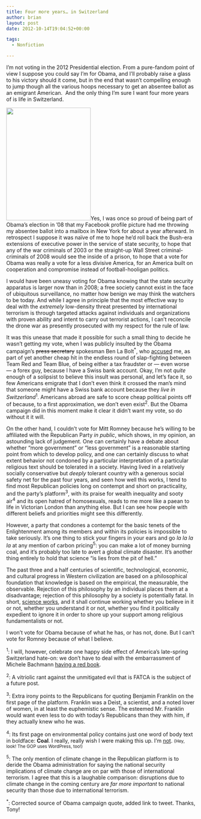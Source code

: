 ```yaml
---
title: Four more years… in Switzerland
author: brian
layout: post
date: 2012-10-14T19:04:52+00:00

tags:
  - Nonfiction

---
```

I&#8217;m not voting in the 2012 Presidential election. From a pure-fandom point of view I suppose you could say I&#8217;m for Obama, and I&#8217;ll probably raise a glass to his victory should it come, but in the end that wasn&#8217;t compelling enough to jump though all the various hoops necessary to get an absentee ballot as an emigrant American.  And the only thing I&#8217;m sure I want four more years of is life in Switzerland.

<!--more-->

[<img class="alignright size-medium wp-image-462" title="brian_voting_2008" src="http://trammell.ch/wp-content/uploads/2012/10/224189_1044046027843_2100_n-225x300.jpg" alt="" width="225" height="300" srcset="/wp/2012/10/224189_1044046027843_2100_n-225x300.jpg 225w, /wp/2012/10/224189_1044046027843_2100_n.jpg 453w" sizes="(max-width: 225px) 100vw, 225px" />][1]Yes, I was once so proud of being part of Obama&#8217;s election in &#8217;08 that my Facebook profile picture had me throwing my absentee ballot into a mailbox in New York for about a year afterward. In retrospect I suppose it was naïve of me to hope he&#8217;d roll back the Bush-era extensions of executive power in the service of state security, to hope that any of the war criminals of 2003 or the straight-up Wall Street criminal-criminals of 2008 would see the inside of a prison, to hope that a vote for Obama was really a vote for a less divisive America, for an America built on cooperation and compromise instead of football-hooligan politics.

I would have been uneasy voting for Obama knowing that the state security apparatus is larger now than in 2008; a free society cannot exist in the face of ubiquitous surveillance, no matter how benign we may think the watchers to be today. And while I agree in principle that the most effective way to deal with the _extremely_ low-density threat presented by international terrorism is through targeted attacks against individuals and organizations with proven ability and intent to carry out terrorist actions, I can&#8217;t reconcile the drone war as presently prosecuted with my respect for the rule of law.

It was this unease that made it possible for such a small thing to decide he wasn&#8217;t getting my vote, when I was publicly insulted by the Obama campaign&#8217;s <del>press secretary</del> spokesman Ben La Bolt<sup>*</sup>, who [accused][2] me, as part of yet another cheap hit in the endless round of slap-fighting between Team Red and Team Blue, of being either a tax fraudster or — even worse — a forex guy, because I have a Swiss bank account. Okay, I&#8217;m not _quite_ enough of a solipsist to believe this insult was personal, and let&#8217;s face it, so few Americans emigrate that I don&#8217;t even think it crossed the man&#8217;s mind that someone might have a Swiss bank account because they _live in Switzerland_<sup>1</sup>. Americans abroad are safe to score cheap political points off of because, to a first approximation, we don&#8217;t even exist<sup>2</sup>. But the Obama campaign did in this moment make it clear it didn&#8217;t want my vote, so do without it it will.

On the other hand, I couldn&#8217;t vote for Mitt Romney because he&#8217;s willing to be affiliated with the Republican Party _in public_, which shows, in my opinion, an astounding lack of judgement. One can certainly have a debate about whether &#8220;more government&#8221; or &#8220;less government&#8221; is a reasonable starting point from which to develop policy, and one can certainly discuss to what extent behavior not condoned by a particular interpretation of a particular religious text should be tolerated in a society. Having lived in a relatively socially conservative but _deeply_ tolerant country with a generous social safety net for the past four years, and seen how well this works, I tend to find most Republican policies long on contempt and short on practicality, and the party&#8217;s platform<sup>3</sup>, with its praise for wealth inequality and sooty air<sup>4</sup> and its open hatred of homosexuals, reads to me more like a paean to life in Victorian London than anything else. But I can see how people with different beliefs and priorities might see this differently.

However, a party that condones a contempt for the basic tenets of the Enlightenment among its members and within its policies is impossible to take seriously. It&#8217;s one thing to stick your fingers in your ears and go _la la la la_ at any mention of carbon pricing<sup>5</sup>: you can make a lot of money burning coal, and it&#8217;s probably too late to avert a global climate disaster. It&#8217;s another thing entirely to hold that science &#8220;is lies from the pit of hell.&#8221;

The past three and a half centuries of scientific, technological, economic, and cultural progress in Western civilization are based on a philosophical foundation that knowledge is based on the empirical, the measurable, the observable. Rejection of this philosophy by an individual places them at a disadvantage; rejection of this philosophy by a society is potentially fatal. In short, [science works][3], and it shall continue working whether you believe in it or not, whether you understand it or not, whether you find it politically expedient to ignore it in order to shore up your support among religious fundamentalists or not.

I won&#8217;t vote for Obama because of what he has, or has not, done. But I can&#8217;t vote for Romney because of what I believe.

<sup>1</sup>: I will, however, celebrate one happy side effect of America&#8217;s late-spring Switzerland hate-on: we don&#8217;t have to deal with the embarrassment of Michele Bachmann [having a red book][4].

<sup>2</sup>: A vitriolic rant against the unmitigated evil that is FATCA is the subject of a future post.

<sup>3</sup>: Extra irony points to the Republicans for quoting Benjamin Franklin on the first page of the platform. Franklin was a Deist, a scientist, and a noted lover of women, in at least the euphemistic sense. The esteemed Mr. Franklin would want even less to do with today&#8217;s Republicans than they with him, if they actually knew who he was.

<sup>4</sup>: Its first page on environmental policy contains just one word of body text in boldface: **Coal**. I really, really wish I were making this up. I&#8217;m [not][5]. <small>(Hey, look! The GOP uses WordPress, too!)</small>

<sup>5</sup>: The only mention of climate change in the Republican platform is to deride the Obama administration for saying the national security implications of climate change are on par with those of international terrorism. I agree that this is a laughable comparison: disruptions due to climate change in the coming century are _far more important_ to national security than those due to international terrorism.

<sup>*</sup>: Corrected source of Obama campaign quote, added link to tweet. Thanks, Tony!

 [1]: http://trammell.ch/wp-content/uploads/2012/10/224189_1044046027843_2100_n.jpg
 [2]: https://twitter.com/BenLaBolt/status/197296325476364289
 [3]: http://xkcd.com/54/
 [4]: http://www.swissinfo.ch/eng/politics/foreign_affairs/Bachmann_says_she_is_a_proud_American.html?cid=32673192
 [5]: http://www.gop.com/wp-content/uploads/2012/08/2012GOPPlatform.pdf